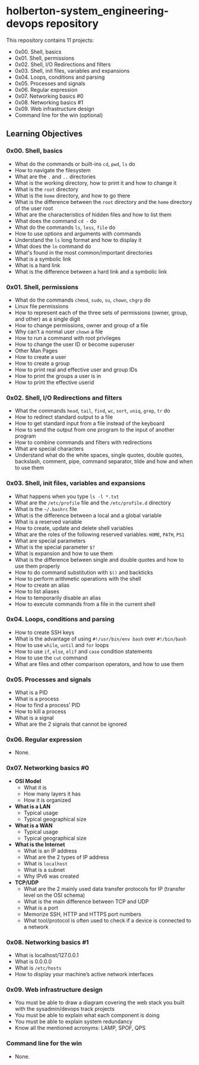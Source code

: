 # holberton-system_engineering-devops repository
This repository contains 11 projects:
* 0x00. Shell, basics
* 0x01. Shell, permissions
* 0x02. Shell, I/O Redirections and filters
* 0x03. Shell, init files, variables and expansions
* 0x04. Loops, conditions and parsing
* 0x05. Processes and signals
* 0x06. Regular expression
* 0x07. Networking basics #0
* 0x08. Networking basics #1
* 0x09. Web infrastructure design
* Command line for the win (optional)

## Learning Objectives
### 0x00. Shell, basics
* What do the commands or built-ins `cd`, `pwd`, `ls` do
* How to navigate the filesystem
* What are the `.` and `..` directories
* What is the working directory, how to print it and how to change it
* What is the `root` directory
* What is the `home` directory, and how to go there
* What is the difference between the `root` directory
and the `home` directory of the user root
* What are the characteristics of hidden files and how to list them
* What does the command `cd -` do
* What do the commands `ls`, `less`, `file` do
* How to use options and arguments with commands
* Understand the `ls` long format and how to display it
* What does the `ln` command do
* What's found in the most common/important directories
* What is a symbolic link
* What is a hard link
* What is the difference between a hard link and a symbolic link

### 0x01. Shell, permissions
* What do the commands `chmod`, `sudo`, `su`, `chown`, `chgrp` do
* Linux file permissions
* How to represent each of the three sets of permissions
(owner, group, and other) as a single digit
* How to change permissions, owner and group of a file
* Why can’t a normal user `chown` a file
* How to run a command with root privileges
* How to change the user ID or become superuser
* Other Man Pages
* How to create a user
* How to create a group
* How to print real and effective user and group IDs
* How to print the groups a user is in
* How to print the effective userid

### 0x02. Shell, I/O Redirections and filters
* What the commands `head`, `tail`, `find`, `wc`, `sort`, `uniq`, `grep`, `tr` do
* How to redirect standard output to a file
* How to get standard input from a file instead of the keyboard
* How to send the output from one program to the input of another program
* How to combine commands and filters with redirections
* What are special characters
* Understand what do the white spaces, single quotes, double quotes,
backslash, comment, pipe, command separator, tilde and how and when to use them

### 0x03. Shell, init files, variables and expansions
* What happens when you type `ls -l *.txt`
* What are the `/etc/profile` file and the `/etc/profile.d` directory
* What is the `~/.bashrc` file
* What is the difference between a local and a global variable
* What is a reserved variable
* How to create, update and delete shell variables
* What are the roles of the following reserved variables: `HOME`, `PATH`, `PS1`
* What are special parameters
* What is the special parameter `$?`
* What is expansion and how to use them
* What is the difference between single and double quotes
and how to use them properly
* How to do command substitution with `$()` and backticks
* How to perform arithmetic operations with the shell
* How to create an alias
* How to list aliases
* How to temporarily disable an alias
* How to execute commands from a file in the current shell

### 0x04. Loops, conditions and parsing
* How to create SSH keys
* What is the advantage of using `#!/usr/bin/env bash` over `#!/bin/bash`
* How to use `while`, `until` and `for` loops
* How to use `if`, `else`, `elif` and `case` condition statements
* How to use the `cut` command
* What are files and other comparison operators, and how to use them

### 0x05. Processes and signals
* What is a PID
* What is a process
* How to find a process’ PID
* How to kill a process
* What is a signal
* What are the 2 signals that cannot be ignored

### 0x06. Regular expression
* None.

### 0x07. Networking basics #0
* **OSI Model**
	* What it is
	* How many layers it has
	* How it is organized
* **What is a LAN**
	* Typical usage
	* Typical geographical size
* **What is a WAN**
	* Typical usage
	* Typical geographical size
* **What is the Internet**
	* What is an IP address
	* What are the 2 types of IP address
	* What is `localhost`
	* What is a subnet
	* Why IPv6 was created
* **TCP/UDP**
	* What are the 2 mainly used data transfer protocols for IP (transfer level on the OSI schema)
	* What is the main difference between TCP and UDP
	* What is a port
	* Memorize SSH, HTTP and HTTPS port numbers
	* What tool/protocol is often used to check if a device is connected to a network

### 0x08. Networking basics #1
* What is localhost/127.0.0.1
* What is 0.0.0.0
* What is `/etc/hosts`
* How to display your machine’s active network interfaces

### 0x09. Web infrastructure design
* You must be able to draw a diagram covering the web stack you built with the sysadmin/devops track projects
* You must be able to explain what each component is doing
* You must be able to explain system redundancy
* Know all the mentioned acronyms: LAMP, SPOF, QPS

### Command line for the win
* None.
